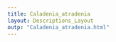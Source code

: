 ```yaml
---
title: Caladenia_atradenia
layout: Descriptions_Layout 
outp: "Caladenia_atradenia.html"
---
```



